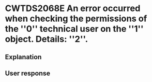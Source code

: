 # CWTDS2068E An error occurred when checking the permissions of the ''0'' technical user on the ''1'' object. Details: ''2''.

## Explanation

## User response